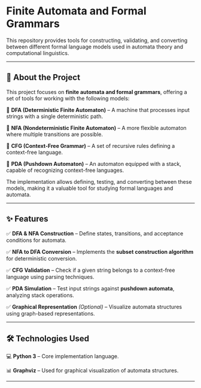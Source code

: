 

# Finite Automata and Formal Grammars

 This repository provides tools for constructing, validating, and converting between different formal language models used in automata theory and computational linguistics.

---

## 📌 About the Project
This project focuses on **finite automata and formal grammars**, offering a set of tools for working with the following models:

🔹 **DFA (Deterministic Finite Automaton)** – A machine that processes input strings with a single deterministic path.

🔹 **NFA (Nondeterministic Finite Automaton)** – A more flexible automaton where multiple transitions are possible.

🔹 **CFG (Context-Free Grammar)** – A set of recursive rules defining a context-free language.

🔹 **PDA (Pushdown Automaton)** – An automaton equipped with a stack, capable of recognizing context-free languages.

The implementation allows defining, testing, and converting between these models, making it a valuable tool for studying formal languages and automata.

---

## ✨ Features
✅ **DFA & NFA Construction** – Define states, transitions, and acceptance conditions for automata.

✅ **NFA to DFA Conversion** – Implements the **subset construction algorithm** for deterministic conversion.

✅ **CFG Validation** – Check if a given string belongs to a context-free language using parsing techniques.

✅ **PDA Simulation** – Test input strings against **pushdown automata**, analyzing stack operations.

✅ **Graphical Representation** *(Optional)* – Visualize automata structures using graph-based representations.

---

## 🛠️ Technologies Used
💻 **Python 3** – Core implementation language.

📊 **Graphviz**  – Used for graphical visualization of automata structures.

---


